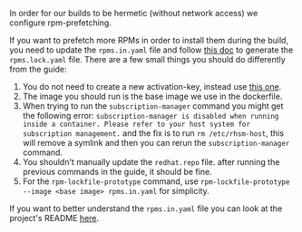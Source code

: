 In order for our builds to be hermetic (without network access) we configure rpm-prefetching.

If you want to prefetch more RPMs in order to install them during the build, you need to update the `rpms.in.yaml` file and follow [this doc](https://konflux.pages.redhat.com/docs/users/how-tos/configuring/activation-keys-subscription.html#_configuring_an_rpm_lockfile_for_hermetic_builds) to generate the `rpms.lock.yaml` file.
There are a few small things you should do differently from the guide:
1. You do not need to create a new activation-key, instead use [this one](https://console.redhat.com/insights/connector/activation-keys/assisted-installer).
2. The image you should run is the base image we use in the dockerfile.
3. When trying to run the `subscription-manager` command you might get the following error: `subscription-manager is disabled when running inside a container. Please refer to your host system for subscription management.` and the fix is to run `rm /etc/rhsm-host`, this will remove a symlink and then you can rerun the `subscription-manager` command.
4. You shouldn't manually update the `redhat.repo` file. after running the previous commands in the guide, it should be fine.
5. For the `rpm-lockfile-prototype` command, use `rpm-lockfile-prototype --image <base image> rpms.in.yaml` for simplicity.

If you want to better understand the `rpms.in.yaml` file you can look at the project's README [here](https://github.com/konflux-ci/rpm-lockfile-prototype/blob/main/README.md).
